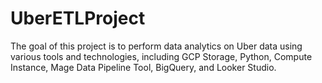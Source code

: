 # UberETLProject
The goal of this project is to perform data analytics on Uber data using various tools and technologies, including GCP Storage, Python, Compute Instance, Mage Data Pipeline Tool, BigQuery, and Looker Studio.

